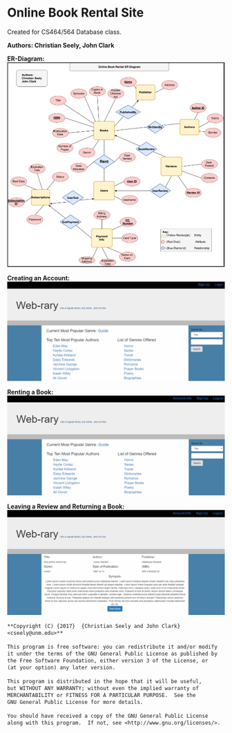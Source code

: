 # Online Book Rental Site

Created for CS464/564 Database class. 

**Authors: Christian Seely, John Clark**

**ER-Diagram:**
![ER-Diagram](https://github.com/CS-Labs/Web-rary/blob/master/ER_Diagram.PNG "ER-Diagram")

**Creating an Account:**
![Create-an-Account](https://github.com/CS-Labs/Web-rary/blob/master/signup-example.gif "Create-an-Account")

**Renting a Book:**
![Renting-a-Book](https://github.com/CS-Labs/Web-rary/blob/master/rent-book.gif "Renting-a-Book")

**Leaving a Review and Returning a Book:**
![Leaving-a-Review-and_Returning-a-Book](https://github.com/CS-Labs/Web-rary/blob/master/comment-and-return.gif "[Leaving-a-Review-and_Returning-a-Book")


    **Copyright (C) {2017}  {Christian Seely and John Clark} <cseely@unm.edu>**

    This program is free software: you can redistribute it and/or modify
    it under the terms of the GNU General Public License as published by
    the Free Software Foundation, either version 3 of the License, or
    (at your option) any later version.

    This program is distributed in the hope that it will be useful,
    but WITHOUT ANY WARRANTY; without even the implied warranty of
    MERCHANTABILITY or FITNESS FOR A PARTICULAR PURPOSE.  See the
    GNU General Public License for more details.

    You should have received a copy of the GNU General Public License
    along with this program.  If not, see <http://www.gnu.org/licenses/>.

